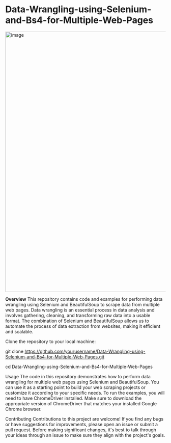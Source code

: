 # Data-Wrangling-using-Selenium-and-Bs4-for-Multiple-Web-Pages

<img width="817" alt="image" src="https://github.com/nightsinker/Data-Wrangling-using-Selenium-and-Bs4-for-Multiple-Web-Pages/assets/106090578/f3817bc7-4644-4485-aa05-fb2c2bac8fad">

**Overview**
This repository contains code and examples for performing data wrangling using Selenium and BeautifulSoup to scrape data from multiple web pages. Data wrangling is an essential process in data analysis and involves gathering, cleaning, and transforming raw data into a usable format. The combination of Selenium and BeautifulSoup allows us to automate the process of data extraction from websites, making it efficient and scalable.

Clone the repository to your local machine:

git clone https://github.com/yourusername/Data-Wrangling-using-Selenium-and-Bs4-for-Multiple-Web-Pages.git


cd Data-Wrangling-using-Selenium-and-Bs4-for-Multiple-Web-Pages


Usage
The code in this repository demonstrates how to perform data wrangling for multiple web pages using Selenium and BeautifulSoup. You can use it as a starting point to build your web scraping projects or customize it according to your specific needs.
To run the examples, you will need to have ChromeDriver installed. Make sure to download the appropriate version of ChromeDriver that matches your installed Google Chrome browser.


Contributing
Contributions to this project are welcome! If you find any bugs or have suggestions for improvements, please open an issue or submit a pull request. Before making significant changes, it's best to talk through your ideas through an issue to make sure they align with the project's goals.




